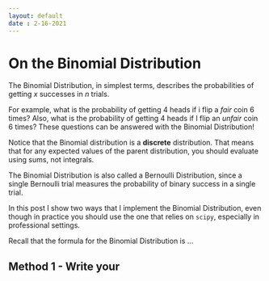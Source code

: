 ```yaml
---
layout: default
date : 2-16-2021
---
```

<script type="text/javascript" async
  src="https://cdn.mathjax.org/mathjax/latest/MathJax.js?config=TeX-MML-AM_CHTML">
</script>


# On the Binomial Distribution

The Binomial Distribution, in simplest terms, describes the probabilities of getting $x$ successes in $n$ trials. 

For example, what is the probability of getting $4$ heads if i flip a _fair_ coin $6$ times? Also, what is the probability of getting $4$ heads if I flip an _unfair_ coin $6$ times? These questions can be answered with the Binomial Distribution!

Notice that the Binomial distribution is a **discrete** distribution. That means that for any expected values of the parent distribution, you should evaluate using sums, not integrals. 

The Binomial Distribution is also called a Bernoulli Distribution, since a single Bernoulli trial measures the probability of binary success in a single trial. 

In this post I show two ways that I implement the Binomial Distribution, even though in practice you should use the one that relies on `scipy`, especially in professional settings. 

Recall that the formula for the Binomial Distribution is ...

## Method 1 - Write your